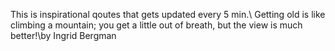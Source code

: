 This is inspirational qoutes that gets updated every 5 min.\ 
    Getting old is like climbing a mountain; you get a little out of breath, but the view is much better!\by Ingrid Bergman